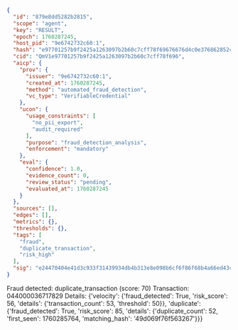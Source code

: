 ```json
{
  "id": "879e8dd5282b2815",
  "scope": "agent",
  "key": "RESULT",
  "epoch": 1760287245,
  "host_pid": "9e6742732c60:1",
  "hash": "e97701257b9f2425a1263097b2b60c7cff78f69676676d4c0e376862852c9572",
  "cid": "QmV1e97701257b9f2425a1263097b2b60c7cff78f696",
  "aicp": {
    "prov": {
      "issuer": "9e6742732c60:1",
      "created_at": 1760287245,
      "method": "automated_fraud_detection",
      "vc_type": "VerifiableCredential"
    },
    "ucon": {
      "usage_constraints": [
        "no_pii_export",
        "audit_required"
      ],
      "purpose": "fraud_detection_analysis",
      "enforcement": "mandatory"
    },
    "eval": {
      "confidence": 1.0,
      "evidence_count": 0,
      "review_status": "pending",
      "evaluated_at": 1760287245
    }
  },
  "sources": [],
  "edges": [],
  "metrics": {},
  "thresholds": {},
  "tags": [
    "fraud",
    "duplicate_transaction",
    "risk_high"
  ],
  "sig": "e24470404e41d3c933f31439934db4b313e8e098b6cf6f86f68b4a66ed43cfc5"
}
```

Fraud detected: duplicate_transaction (score: 70)
Transaction: 044000036717829
Details: {'velocity': {'fraud_detected': True, 'risk_score': 56, 'details': {'transaction_count': 53, 'threshold': 50}}, 'duplicate': {'fraud_detected': True, 'risk_score': 85, 'details': {'duplicate_count': 52, 'first_seen': 1760285764, 'matching_hash': '49d069f76f563267'}}}